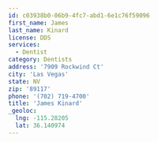 ```yaml
---
id: c03938b0-06b9-4fc7-abd1-6e1c76f59096
first_name: James
last_name: Kinard
license: DDS
services:
  - Dentist
category: Dentists
address: '7909 Rockwind Ct'
city: 'Las Vegas'
state: NV
zip: '89117'
phone: '(702) 719-4700'
title: 'James Kinard'
_geoloc:
  lng: -115.28205
  lat: 36.140974
---
```

